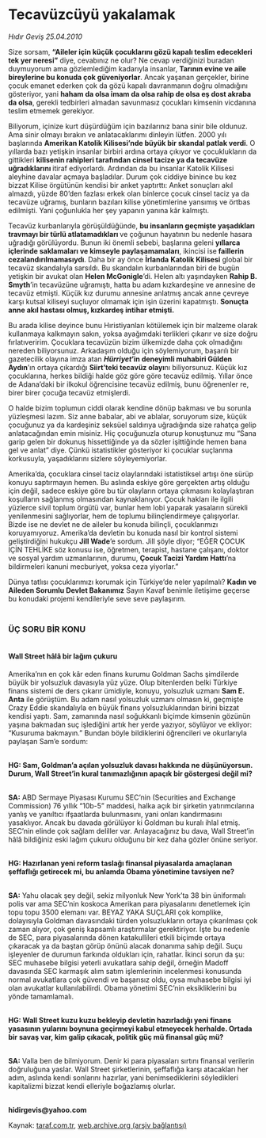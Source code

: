 # Tecavüzcüyü yakalamak

*Hıdır Geviş 25.04.2010*

<div class="yazi"><p>Size sorsam, <b>“Aileler için küçük çocuklarını gözü kapalı teslim edecekleri tek yer neresi”</b> diye, cevabınız ne olur? Ne cevap verdiğinizi buradan duymuyorum ama gözlemlediğim kadarıyla insanlar, <b>Tarının evine ve aile bireylerine bu konuda çok güveniyorlar</b>. Ancak yaşanan gerçekler, birine çocuk emanet ederken çok da gözü kapalı davranmanın doğru olmadığını gösteriyor, yani <b>haham da olsa imam da olsa rahip de olsa eş dost akraba da olsa</b>, gerekli tedbirleri almadan savunmasız çocukları kimsenin vicdanına teslim etmemek gerekiyor. </p>
<p>Biliyorum, içinize kurt düşürdüğüm için bazılarınız bana sinir bile oldunuz. Ama sinir olmayı bırakın ve anlatacaklarımı dinleyin lütfen. 2000 yılı başlarında <b>Amerikan Katolik Kilisesi’nde büyük bir skandal patlak verdi</b>. O yıllarda bazı yetişkin insanlar birbiri ardına ortaya çıkıyor ve çocuklukların da gittikleri <b>kilisenin rahipleri tarafından cinsel tacize ya da tecavüze uğradıklarını </b>itiraf ediyorlardı. Ardından da bu insanlar Katolik Kilisesi aleyhine davalar açmaya başladılar. Durum çok ciddiye binince bu kez bizzat Kilise örgütünün kendisi bir anket yaptırttı: Anket sonuçları akıl almazdı, yüzde 80’den fazlası erkek olan binlerce çocuk cinsel taciz ya da tecavüze uğramış, bunların bazıları kilise yönetimlerine yansımış ve örtbas edilmişti. Yani çoğunlukla her şey yapanın yanına kâr kalmıştı.</p>
<p>Tecavüz kurbanlarıyla görüşüldüğünde, <b>bu insanların geçmişte yaşadıkları travmayı bir türlü atlatamadıkları </b>ve çoğunun hayatının bu nedenle hasara uğradığı görülüyordu. Bunun iki önemli sebebi, başlarına geleni <b>yıllarca içlerinde saklamaları ve kimseyle paylaşamamaları</b>, ikincisi ise<b> faillerin cezalandırılmamasıydı</b>. Daha bir ay önce <b>İrlanda</b> <b>Katolik Kilisesi</b> global bir tecavüz skandalıyla sarsıldı. Bu skandalın kurbanlarından biri de bugün yetişkin bir avukat olan <b>Helen McGonigle</b>’di. Helen altı yaşındayken <b>Rahip B. Smyth</b>’in tecavüzüne uğramıştı, hatta bu adam kızkardeşine ve annesine de tecavüz etmişti. Küçük kız durumu annesine anlatmış ancak anne çevreye karşı kutsal kiliseyi suçluyor olmamak için işin üzerini kapatmıştı. <b>Sonuçta anne akıl hastası olmuş, kızkardeş intihar etmişti. </b></p>
<p>Bu arada kilise deyince bunu Hıristiyanları kötülemek için bir malzeme olarak kullanmaya kalkmayın sakın, yoksa ayağımdaki terlikleri çıkarır ve size doğru fırlatıveririm. Çocuklara tecavüzün bizim ülkemizde daha çok olmadığını nereden biliyorsunuz. Arkadaşım olduğu için söylemiyorum, başarılı bir gazetecilik olayına imza atan <b><i>Hürriyet</i>’in deneyimli muhabiri Gülden Aydın</b>’ın ortaya çıkardığı <b>Siirt’teki tecavüz olayı</b>nı biliyorsunuz. Küçük kız çocuklarına, herkes bildiği halde göz göre göre tecavüz edilmiş. Yıllar önce de Adana’daki bir ilkokul öğrencisine tecavüz edilmiş, bunu öğrenenler re, birer birer çocuğa tecavüz etmişlerdi.</p>
<p>O halde bizim toplumun ciddi olarak kendine dönüp bakması ve bu sorunla yüzleşmesi lazım. Siz anne babalar, abi ve ablalar, soruyorum size, küçük çocuğunuz ya da kardeşiniz seksüel saldırıya uğradığında size rahatça gelip anlatacağından emin misiniz. Hiç çocuğunuzla oturup konuştunuz mu “Sana garip gelen bir dokunuş hissettiğinde ya da sözler işittiğinde hemen bana gel ve anlat” diye. Çünkü istatistikler gösteriyor ki çocuklar suçlanma korkusuyla, yaşadıklarını sizlere söyleyemiyorlar. </p>
<p>Amerika’da, çocuklara cinsel taciz olaylarındaki istatistiksel artışı öne sürüp konuyu saptırmayın hemen. Bu aslında eskiye göre gerçekten artış olduğu için değil, sadece eskiye göre bu tür olayların ortaya çıkmasını kolaylaştıran koşulların sağlanmış olmasından kaynaklanıyor. Çocuk hakları ile ilgili yüzlerce sivil toplum örgütü var, bunlar hem lobi yaparak yasaların sürekli yenilenmesini sağlıyorlar, hem de toplumu bilinçlendirmeye çalışıyorlar. Bizde ise ne devlet ne de aileler bu konuda bilinçli, çocuklarımızı koruyamıyoruz. Amerika’da devletin bu konuda nasıl bir kontrol sistemi geliştirdiğini hukukçu <b>Jill Wade</b>’e sordum. Jill şöyle diyor; “EĞER ÇOCUK İÇİN TEHLİKE söz konusu ise, öğretmen, terapist, hastane çalışanı, doktor ve sosyal yardım uzmanlarının, durumu, <b>Çocuk Tacizi Yardım Hattı</b>’na bildirmeleri kanuni mecburiyet, yoksa ceza yiyorlar.”</p>
<p>Dünya tatlısı çocuklarımızı korumak için Türkiye’de neler yapılmalı? <b>Kadın ve Aileden Sorumlu Devlet Bakanımız</b> Sayın Kavaf benimle iletişime geçerse bu konudaki projemi kendileriyle seve seve paylaşırım.</p>
<h3><br/>ÜÇ SORU BİR KONU</h3>
<h4><br/>Wall Street hâlâ bir lağım çukuru</h4>
<p>Amerika’nın en çok kâr eden finans kurumu Goldman Sachs şimdilerde büyük bir yolsuzluk davasıyla yüz yüze. Olup bitenlerden belki Türkiye finans sistemi de ders çıkarır ümidiyle, konuyu, yolsuzluk uzmanı <b>Sam E. Anta</b> ile görüştüm. Bu adam nasıl yolsuzluk uzmanı olmasın ki, geçmişte Crazy Eddie skandalıyla en büyük finans yolsuzluklarından birini bizzat kendisi yaptı. Sam, zamanında nasıl soğukkanlı biçimde kimsenin gözünün yaşına bakmadan suç işlediğini artık her yerde yazıyor, söylüyor ve ekliyor: “Kusuruma bakmayın.” Bundan böyle bildiklerini öğrencileri ve okurlarıyla paylaşan Sam’e sordum: </p>
<p><b><br/>HG: Sam, Goldman’a açılan yolsuzluk davası hakkında ne düşünüyorsun. Durum, Wall Street’in kural tanımazlığının apaçık bir göstergesi değil mi?</b></p>
<p><b><br/>SA:</b> ABD Sermaye Piyasası Kurumu SEC’nin (Securities and Exchange Commission) 76 yıllık “10b-5” maddesi, halka açık bir şirketin yatırımcılarına yanlış ve yanıltıcı ifşaatlarda bulunmasını, yani onları kandırmasını yasaklıyor. Ancak bu davada görülüyor ki Goldman bu kuralı ihlal etmiş. SEC’nin elinde çok sağlam deliller var. Anlayacağınız bu dava, Wall Street’in hâlâ bildiğiniz eski lağım çukuru olduğunu bir kez daha gözler önüne seriyor.</p>
<p><b><br/>HG: Hazırlanan yeni reform taslağı finansal piyasalarda amaçlanan şeffaflığı getirecek mi, bu anlamda Obama yönetimine tavsiyen ne?</b></p>
<p><b><br/>SA:</b> Yahu olacak şey değil, sekiz milyonluk New York’ta 38 bin üniformalı polis var ama SEC’nin koskoca Amerikan para piyasalarını denetlemek için topu topu 3500 elemanı var. BEYAZ YAKA SUÇLARI çok komplike, dolayısıyla Goldman davasındaki türden yolsuzlukların ortaya çıkarılması çok zaman alıyor, çok geniş kapsamlı araştırmalar gerektiriyor. İşte bu nedenle de SEC, para piyasalarında dönen katakullileri etkili biçimde ortaya çıkaracak ya da baştan görüp önünü alacak donanıma sahip değil. Suçu işleyenler de durumun farkında oldukları için, rahatlar. İkinci sorun da şu: SEC muhasebe bilgisi yeterli avukatlara sahip değil, örneğin Madoff davasında SEC karmaşık alım satım işlemlerinin incelenmesi konusunda normal avukatlara çok güvendi ve başarısız oldu, oysa muhasebe bilgisi iyi olan avukatlar kullanılabilirdi. Obama yönetimi SEC’nin eksikliklerini bu yönde tamamlamalı.</p>
<p><b><br/>HG: Wall Street kuzu kuzu bekleyip devletin hazırladığı yeni finans yasasının yularını boynuna geçirmeyi kabul etmeyecek herhalde. Ortada bir savaş var, kim galip çıkacak, politik güç mü finansal güç mü?</b></p>
<p><b><br/>SA:</b> Valla ben de bilmiyorum. Denir ki para piyasaları sırtını finansal verilerin doğruluğuna yaslar. Wall Street şirketlerinin, şeffaflığa karşı atacakları her adım, aslında kendi sonlarını hazırlar, yani benimsediklerini söyledikleri kapitalizmi bizzat kendi elleriyle boğazlamış olurlar.</p>
<p><b><br/>hidirgevis@yahoo.com</b></p></div>

Kaynak: [taraf.com.tr](http://www.taraf.com.tr:80/makale/11035.htm), [web.archive.org (arşiv bağlantısı)](http://web.archive.org/web/20100428215033/http://www.taraf.com.tr:80/makale/11035.htm)
